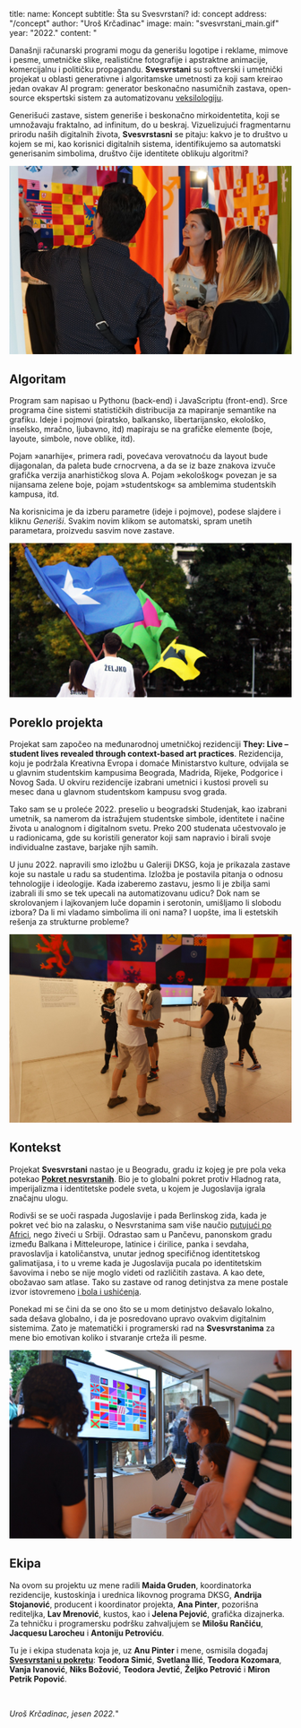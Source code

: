 title:
    name: Koncept 
    subtitle: Šta su Svesvrstani?
id: concept
address: "/concept"
author: "Uroš Krčadinac"
image:
    main: "svesvrstani_main.gif"
year: "2022."
content: "<p class='regular'>Današnji računarski programi mogu da generišu logotipe i reklame, mimove i pesme, umetničke slike, realistične fotografije i apstraktne animacije, komercijalnu i političku propagandu. <strong>Svesvrstani</strong> su softverski i umetnički projekat u oblasti generativne i algoritamske umetnosti za koji sam kreirao jedan ovakav AI program: generator beskonačno nasumičnih zastava, open-source ekspertski sistem za automatizovanu <a href='https://sr.wikipedia.org/sr-el/%D0%92%D0%B5%D0%BA%D1%81%D0%B8%D0%BB%D0%BE%D0%BB%D0%BE%D0%B3%D0%B8%D1%98%D0%B0' target='_blank'>veksilologiju</a>.</p>
    <p class='regular'>Generišući zastave, sistem generiše i beskonačno mirkoidentetita, koji se umnožavaju fraktalno, ad infinitum, do u beskraj. Vizuelizujući fragmentarnu prirodu naših digitalnih života, <strong>Svesvrstasni</strong> se pitaju: kakvo je to društvo u kojem se mi, kao korisnici digitalnih sistema, identifikujemo sa automatski generisanim simbolima, društvo čije identitete oblikuju algoritmi?</p>
    <div class='img-container'>
        <img src='/static/space/svesvrstani/media/izlozba_dksg_000.jpg'>
    </div>
    <h2 class='regular'>Algoritam</h2>
    <p class='regular'>Program sam napisao u Pythonu (back-end) i JavaScriptu (front-end). Srce programa čine sistemi statističkih distribucija za mapiranje semantike na grafiku. Ideje i pojmovi (piratsko, balkansko, libertarijansko, ekološko, inselsko, mračno, ljubavno, itd) mapiraju se na grafičke elemente (boje, layoute, simbole, nove oblike, itd).</p>
    <p class='regular'>Pojam »anarhije«, primera radi, povećava verovatnoću da layout bude dijagonalan, da paleta bude crnocrvena, a da se iz baze znakova izvuče grafička verzija anarhističkog slova A. Pojam »ekološkog« povezan je sa nijansama zelene boje, pojam »studentskog« sa amblemima studentskih kampusa, itd.</p>
    <p class='regular'>Na korisnicima je da izberu parametre (ideje i pojmove), podese slajdere i kliknu <em>Generiši</em>. Svakim novim klikom se automatski, spram unetih parametara, proizvedu sasvim nove zastave.</p>
    <div class='img-container'>
        <img src='/static/space/svesvrstani/media/upokretu.jpg'>
    </div>
    <h2 class='regular'>Poreklo projekta</h2>
    <p class='regular'>Projekat sam započeo na međunarodnoj umetničkoj rezidenciji <strong>They: Live – student lives revealed through context-based art practices</strong>. Rezidencija, koju je podržala Kreativna Evropa i domaće Ministarstvo kulture, odvijala se u glavnim studentskim kampusima Beograda, Madrida, Rijeke, Podgorice i Novog Sada. U okviru rezidencije izabrani umetnici i kustosi proveli su mesec dana u glavnom studentskom kampusu svog grada.</p>
    <p class='regular'>Tako sam se u proleće 2022. preselio u beogradski Studenjak, kao izabrani umetnik, sa namerom da istražujem studentske simbole, identitete i načine života u analognom i digitalnom svetu. Preko 200 studenata učestvovalo je u radionicama, gde su koristili generator koji sam napravio i birali svoje individualne zastave, barjake njih samih.</p>
    <p class='regular'>U junu 2022. napravili smo izložbu u Galeriji DKSG, koja je prikazala zastave koje su nastale u radu sa studentima. Izložba je postavila pitanja o odnosu tehnologije i ideologije. Kada izaberemo zastavu, jesmo li je zbilja sami izabrali ili smo se tek upecali na automatizovanu udicu? Dok nam se skrolovanjem i lajkovanjem luče dopamin i serotonin, umišljamo li slobodu izbora? Da li mi vladamo simbolima ili oni nama? I uopšte, ima li estetskih rešenja za strukturne probleme?</p>
    <div class='img-container'>
        <img src='/static/space/svesvrstani/media/izlozba_dksg_001.jpg'>
    </div>
    <h2 class='regular'>Kontekst</h2>
    <p class='regular'>Projekat <strong>Svesvrstani</strong> nastao je u Beogradu, gradu iz kojeg je pre pola veka potekao <strong><a href='https://sh.wikipedia.org/wiki/Pokret_nesvrstanih' target='_blank'>Pokret nesvrstanih</a></strong>. Bio je to globalni pokret protiv Hladnog rata, imperijalizma i identitetske podele sveta, u kojem je Jugoslavija igrala značajnu ulogu.</p>
    <p class='regular'>Rodivši se se uoči raspada Jugoslavije i pada Berlinskog zida, kada je pokret već bio na zalasku, o Nesvrstanima sam više naučio <a href='/rad/projekti/bantustan-book/' target='_blank'>putujući po Africi</a>, nego živeći u Srbiji. Odrastao sam u Pančevu, panonskom gradu između Balkana i Mitteleurope, latinice i ćirilice, panka i sevdaha, pravoslavlja i katoličanstva, unutar jednog specifičnog identitetskog galimatijasa, i to u vreme kada je Jugoslavija pucala po identitetskim šavovima i nebo se nije moglo videti od različitih zastava. A kao dete, obožavao sam atlase. Tako su zastave od ranog detinjstva za mene postale izvor istovremeno <a href='/rad/sveska/bantustan-interactive-exhibition/' target='_blank'>i bola i ushićenja</a>.</p>
    <p class='regular'>Ponekad mi se čini da se ono što se u mom detinjstvo dešavalo lokalno, sada dešava globalno, i da je posredovano upravo ovakvim digitalnim sistemima. Zato je matematički i programerski rad na <strong>Svesvrstanima</strong> za mene bio emotivan koliko i stvaranje crteža ili pesme.</p>
    <div class='img-container'>
        <img src='/static/space/svesvrstani/media/izlozba_dksg_002.jpg'>
    </div>
    <h2 class='regular'>Ekipa</h2>
    <p class='regular'>Na ovom su projektu uz mene radili <strong>Maida Gruden</strong>, koordinatorka rezidencije, kustoskinja i urednica likovnog programa DKSG, <strong>Andrija Stojanović</strong>, producent i koordinator projekta, <strong>Ana Pinter</strong>, pozorišna rediteljka, <strong>Lav Mrenović</strong>, kustos, kao i <strong>Jelena Pejović</strong>, grafička dizajnerka. Za tehničku i programersku podršku zahvaljujem se <strong>Milošu Rančiću</strong>, <strong>Jacquesu Larocheu</strong> i <strong>Antoniju Petroviću</strong>.</p>
    <p class='regular'>Tu je i ekipa studenata koja je, uz <strong>Anu Pinter</strong> i mene, osmisila događaj <a href='/svesvrstani/exhibitions/u-pokretu'><strong>Svesvrstani u pokretu</strong></a>: <strong>Teodora Simić</strong>, <strong>Svetlana Ilić</strong>, <strong>Teodora Kozomara</strong>, <strong>Vanja Ivanović</strong>, <strong>Niks Božović</strong>, <strong>Teodora Jevtić</strong>, <strong>Željko Petrović</strong> i <strong>Miron Petrik Popović</strong>.</p>
    <br>
    <p class='regular'><em>Uroš Krčadinac, jesen 2022.</em>"